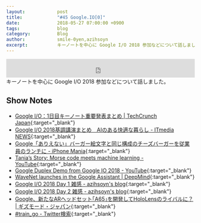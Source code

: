 ```yaml
---
layout:            post
title:             "#45 Google.IO[0]"
date:              2018-05-27 07:00:00 +0900
tags:              blog
category:          Blog
author:            smile-0yen,azihsoyn
excerpt:           キーノートを中心に Google I/O 2018 参加などについて話しました。
---
```

<iframe width="100%" height="50" scrolling="no" frameborder="no" src="https://w.soundcloud.com/player/?url=https%3A//api.soundcloud.com/tracks/449609793&amp;auto_play=false&amp;hide_related=false&amp;show_user=true&amp;show_reposts=false&amp;visual=false&amp;show_artwork=false&amp;default_height=75"></iframe>
キーノートを中心に Google I/O 2018 参加などについて話しました。

## Show Notes
- [Google I/O：1日目キーノート重要発表まとめ \| TechCrunch Japan](https://jp.techcrunch.com/2018/05/10/https-techcrunch-com-2018-05-08-8-big-announcements-from-google-i-o-2018/){:target="_blank"}
- [Google I/O 2018基調講演まとめ　AIのある快適な暮らし \- ITmedia NEWS](http://www.itmedia.co.jp/news/articles/1805/09/news053.html){:target="_blank"}
- [Google「ありえない」バーガー絵文字と同じ構成のチーズバーガーを従業員のランチに \- iPhone Mania](https://iphone-mania.jp/news-192032/){:target="_blank"}
- [Tania’s Story: Morse code meets machine learning \- YouTube](https://www.youtube.com/watch?v=Oc_QMQ4QHcw){:target="_blank"}
- [Google Duplex Demo from Google IO 2018 \- YouTube](https://www.youtube.com/watch?v=bd1mEm2Fy08){:target="_blank"}
- [WaveNet launches in the Google Assistant \| DeepMind](https://deepmind.com/blog/wavenet-launches-google-assistant/){:target="_blank"}
- [Google I/O 2018 Day 1 雑感 \- azihsoyn's blog](https://azihsoyn.hatenablog.com/entry/google-io-2018-day1){:target="_blank"}
- [Google I/O 2018 Day 2 雑感 \- azihsoyn's blog](https://azihsoyn.hatenablog.com/entry/google-io-2018-day2){:target="_blank"}
- [Google、新たなARヘッドセット｢A65｣を開発してHoloLensのライバルに？ \| ギズモード・ジャパン](https://www.gizmodo.jp/2018/05/google-a65-leak.html){:target="_blank"}
- [\#train\_go \- Twitter検索](https://twitter.com/search?q=%23train_go&src=tyah){:target="_blank"}
